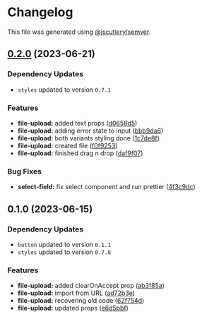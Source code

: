 # Changelog

This file was generated using [@jscutlery/semver](https://github.com/jscutlery/semver).

## [0.2.0](https://github.com/Novatics/novatics-ui/compare/file-upload-0.1.0...file-upload-0.2.0) (2023-06-21)

### Dependency Updates

* `styles` updated to version `0.7.1`

### Features

* **file-upload:** added text props ([d0658d5](https://github.com/Novatics/novatics-ui/commit/d0658d5ba83a4b96410db7313e5de92137262563))
* **file-upload:** adding error state to input ([bbb9da6](https://github.com/Novatics/novatics-ui/commit/bbb9da6b930b423bdbc6963a6c0a1aa2b828c389))
* **file-upload:** both variants styling done ([1c7de8f](https://github.com/Novatics/novatics-ui/commit/1c7de8f2d9d771680ebf979c7bd9e3bd1d5cafa9))
* **file-upload:** created file ([f0f9253](https://github.com/Novatics/novatics-ui/commit/f0f9253027beaac085bd77bfafaa173ac8b22656))
* **file-upload:** finished drag n drop ([daf9f07](https://github.com/Novatics/novatics-ui/commit/daf9f0781fc03a3118d9fea6afba0d678161cd92))


### Bug Fixes

* **select-field:** fix select component and run prettier ([4f3c9dc](https://github.com/Novatics/novatics-ui/commit/4f3c9dc0054f09f53f07b2719dffe4185f4b0982))

## 0.1.0 (2023-06-15)

### Dependency Updates

* `button` updated to version `0.1.1`
* `styles` updated to version `0.7.0`

### Features

* **file-upload:** added clearOnAccept prop ([ab3f85a](https://github.com/Novatics/novatics-ui/commit/ab3f85a65aeef206eb592ebb5190c7caeb517e81))
* **file-upload:** import from URL ([ad72b3e](https://github.com/Novatics/novatics-ui/commit/ad72b3e5f495defd40d7f24509012edf1a0c2c3c))
* **file-upload:** recovering old code ([62f754d](https://github.com/Novatics/novatics-ui/commit/62f754dd085f19522ff40f3a041ca022adbe19a3))
* **file-upload:** updated props ([e6d5bbf](https://github.com/Novatics/novatics-ui/commit/e6d5bbf66cffea4d7e1a67162c09ac0baf63071f))
